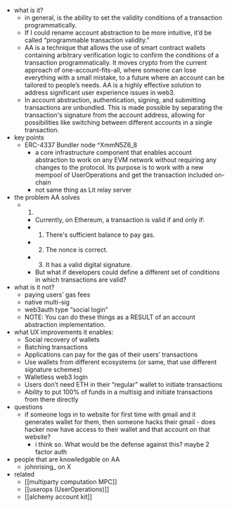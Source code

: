   * what is it?
    * in general, is the ability to set the validity conditions of a transaction programmatically.
    * If I could rename account abstraction to be more intuitive, it’d be called “programmable transaction validity.”
    * AA is a technique that allows the use of smart contract wallets containing arbitrary verification logic to confirm the conditions of a transaction programmatically. It moves crypto from the current approach of one-account-fits-all, where someone can lose everything with a small mistake, to a future where an account can be tailored to people’s needs. AA is a highly effective solution to address significant user experience issues in web3.
    * In account abstraction, authentication, signing, and submitting transactions are unbundled. This is made possible by separating the transaction's signature from the account address, allowing for possibilities like switching between different accounts in a single transaction.
  * key points
    * ERC-4337 Bundler node ^XmmN5Z6_8
      * a core infrastructure component that enables account abstraction to work on any EVM network without requiring any changes to the protocol. Its purpose is to work with a new mempool of UserOperations and get the transaction included on-chain
      * not same thing as Lit relay server
  * the problem AA solves
    * 1)
      * Currently, on Ethereum, a transaction is valid if and only if:
      * 1. There's sufficient balance to pay gas.
      * 2. The nonce is correct.
      * 3. It has a valid digital signature.
      * But what if developers could define a different set of conditions in which transactions are valid?
  * what is it not?
    * paying users’ gas fees
    * native multi-sig
    * web3auth type “social login”
    * NOTE: You can do these things as a RESULT of an account abstraction implementation.
  * what UX improvements it enables:
    * Social recovery of wallets
    * Batching transactions
    * Applications can pay for the gas of their users’ transactions
    * Use wallets from different ecosystems (or same, that use different signature schemes)
    * Walletless web3 login
    * Users don’t need ETH in their “regular” wallet to initiate transactions
    * Ability to put 100% of funds in a multisig and initiate transactions from there directly
  * questions
    * if someone logs in to website for first time with gmail and it generates wallet for them, then someone hacks their gmail - does hacker now have access to their wallet and that account on that website?
      * i think so. What would be the defense against this? maybe 2 factor auth
  * people that are knowledgable on AA
    * johnrising_ on X
  * related
    * [[multiparty computation MPC]]
    * [[userops (UserOperations)]]
    * [[alchemy account kit]]
